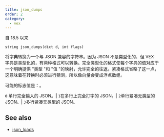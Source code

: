 ```yaml
---
title: json_dumps
order: 2
category:
  - vex
---
```


自 18.5 以来

`string json_dumps(dict d, int flags)`

将字典转换为一个与 JSON 兼容的字符串。因为 JSON 不是类型化的，但 VEX 字典是类型化的，有两种格式可以转换。完全类型化的格式使每个字典的值对应于一个明确提供 "类型 "和 "值 "的映射，允许完全的往返。紧凑格式省略了这一点，这意味着在转换时必须进行猜测，所以像向量会变成浮点数组。

可能的标志值是：。

`0` 单行完全输入的 JSON。| `1`在多行上完全打字的 JSON。| `2`单行紧凑无类型的 JSON。| `3`多行紧凑无类型的 JSON。

## See also

- [json_loads](json_loads.html)
